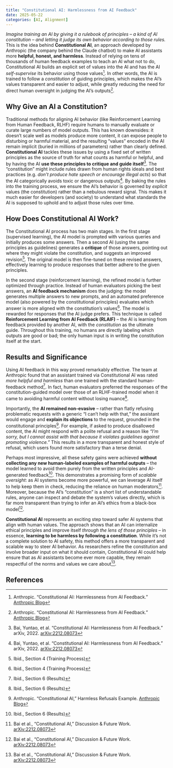 ```yaml
---
title: "Constitutional AI: Harmlessness from AI Feedback"
date: 2025-05-22
categories: [AI, Alignment]
---
```


*Imagine training an AI by giving it a rulebook of principles – a kind of AI constitution – and letting it judge its own behavior according to those rules.* This is the idea behind **Constitutional AI**, an approach developed by Anthropic (the company behind the Claude chatbot) to make AI assistants more **helpful, honest, and harmless**. Instead of relying on tens of thousands of human feedback examples to teach an AI what not to do, Constitutional AI builds an explicit set of values into the AI and has the AI *self-supervise* its behavior using those values[^1]. In other words, the AI is trained to follow a *constitution* of guiding principles, which makes the AI’s values transparent and easier to adjust, while greatly reducing the need for direct human oversight in judging the AI’s outputs[^1].

## Why Give an AI a Constitution?

Traditional methods for aligning AI behavior (like Reinforcement Learning from Human Feedback, RLHF) require humans to manually evaluate or curate large numbers of model outputs. This has known downsides: it doesn’t scale well as models produce more content, it can expose people to disturbing or harmful material, and the resulting “values” encoded in the AI remain implicit (buried in millions of parameters) rather than clearly defined. **Constitutional AI** tackles these issues by using a fixed set of written principles as the source of truth for what counts as harmful or helpful, and by having the AI **use these principles to critique and guide itself**[^2]. The “constitution” might include rules drawn from human rights ideals and best practices (e.g. *don’t produce hate speech or encourage illegal acts*) so that the AI categorically avoids toxic or dangerous outputs[^2]. By baking the rules into the training process, we ensure the AI’s behavior is governed by *explicit* values (the constitution) rather than a nebulous reward signal. This makes it much easier for developers (and society) to understand what standards the AI is supposed to uphold and to adjust those rules over time.

## How Does Constitutional AI Work?

The Constitutional AI process has two main stages. In the first stage (supervised learning), the AI model is prompted with various queries and initially produces some answers. Then a second AI (using the same principles as guidelines) generates a **critique** of those answers, pointing out where they might violate the constitution, and suggests an improved revision[^3]. The original model is then fine-tuned on these revised answers, effectively learning to produce responses that better adhere to the given principles.

In the second stage (reinforcement learning), the refined model is further optimized through practice. Instead of human evaluators picking the best answers, an **AI feedback mechanism** does the judging: the model generates multiple answers to new prompts, and an automated preference model (also powered by the constitutional principles) evaluates which answer is more aligned with the constitution’s values[^3]. The model is rewarded for responses that the AI judge prefers. This technique is called **Reinforcement Learning from AI Feedback (RLAIF)** – the AI is learning from feedback provided by another AI, with the *constitution* as the ultimate guide. Throughout this training, no humans are directly labeling which outputs are good or bad; the only human input is in writing the constitution itself at the start.

## Results and Significance

Using AI feedback in this way proved remarkably effective. The team at Anthropic found that an assistant trained via Constitutional AI was rated *more helpful and harmless* than one trained with the standard human-feedback method[^4]. In fact, human evaluators preferred the responses of the constitution-guided model over those of an RLHF-trained model when it came to avoiding harmful content without losing nuance[^4].

Importantly, the **AI remained non-evasive** – rather than flatly refusing problematic requests with a generic “I can’t help with that,” the assistant would engage and **explain its objections** to the request, grounded in the constitutional principles[^5]. For example, if asked to produce disallowed content, the AI might respond with a polite refusal and a reason like *“I’m sorry, but I cannot assist with that because it violates guidelines against promoting violence.”* This results in a more transparent and honest style of refusal, which users found more satisfactory than a terse denial.

Perhaps most impressive, all these safety gains were achieved **without collecting any new human-labeled examples of harmful outputs** – the model learned to avoid them purely from the written principles and AI-generated feedback[^4]. This demonstrates a promising form of *scalable oversight*: as AI systems become more powerful, we can leverage AI itself to help keep them in check, reducing the reliance on human moderators[^6]. Moreover, because the AI’s “constitution” is a short list of understandable rules, anyone can inspect and debate the system’s values directly, which is far more transparent than trying to infer an AI’s ethics from a black-box model[^6].

**Constitutional AI** represents an exciting step toward safer AI systems that align with human values. The approach shows that an AI can internalize ethical principles and improve itself *through the lens of those principles* – in essence, **learning to be harmless by following a constitution**. While it’s not a complete solution to AI safety, this method offers a more transparent and scalable way to steer AI behavior. As researchers refine the constitution and involve broader input on what it should contain, Constitutional AI could help ensure that as AI assistants become ever more capable, they remain respectful of the norms and values we care about[^6].

## References

[^1]: Anthropic. “Constitutional AI: Harmlessness from AI Feedback.” [Anthropic Blog](https://www.anthropic.com/index/constitutional-ai)

[^2]: Bai, Yuntao, et al. “Constitutional AI: Harmlessness from AI Feedback.” arXiv, 2022. [arXiv:2212.08073](https://arxiv.org/abs/2212.08073)

[^3]: Ibid., Section 4 (Training Process)

[^4]: Ibid., Section 6 (Results)

[^5]: Anthropic. “Constitutional AI,” Harmless Refusals Example. [Anthropic Blog](https://www.anthropic.com/index/constitutional-ai)

[^6]: Bai et al., “Constitutional AI,” Discussion & Future Work. [arXiv:2212.08073](https://arxiv.org/abs/2212.08073)
